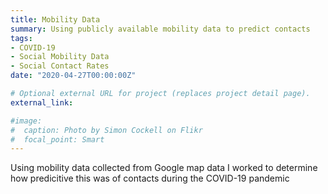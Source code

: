 ```yaml
---
title: Mobility Data
summary: Using publicly available mobility data to predict contacts
tags:
- COVID-19
- Social Mobility Data
- Social Contact Rates
date: "2020-04-27T00:00:00Z"

# Optional external URL for project (replaces project detail page).
external_link: 

#image:
#  caption: Photo by Simon Cockell on Flikr
#  focal_point: Smart
---
```


Using mobility data collected from Google map data I worked to determine how predicitive this was of contacts during the COVID-19 pandemic
